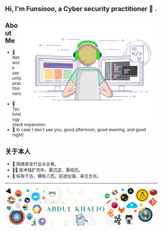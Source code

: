 ## Hi, I'm Funsiooo, a Cyber security practitioner 🚀 .

 

<!-- Any image aligned to the right. Beware the width -->
<img width="450" align="right" alt="Github" src="https://github.com/Funsiooo/Funsiooo/blob/main/images/banner.gif" />


About Me
---

- 🔭 Network security practitioners.
- 🤹‍ Technology stack expansion.
- 🌱 In case I don't see you, good afternoon, good evening, and good night!



关于本人
---

- 🔭 网络安全行业从业者。
- 🤹‍♂️ 技术栈扩充中，需沉淀，需经历。
- 🌱 纵有千古，横有八荒。前途似海，来日方长。









---

![image](https://github.com/Funsiooo/Funsiooo/blob/main/images/banner.png)
